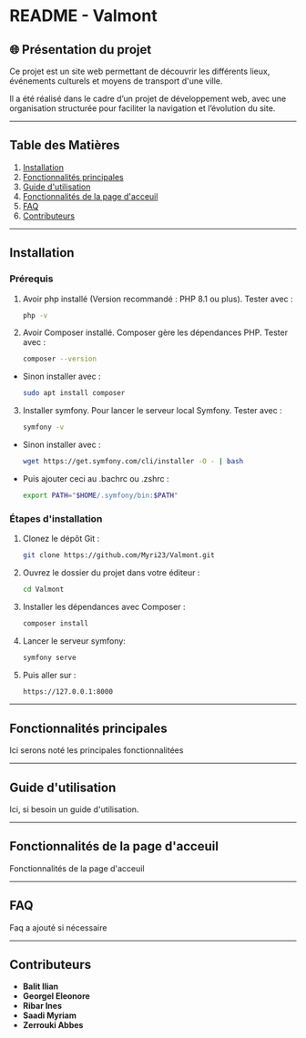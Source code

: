# README - Valmont

## 🌐 Présentation du projet

Ce projet est un site web permettant de découvrir les différents lieux, événements culturels et moyens de transport d'une ville. 

Il a été réalisé dans le cadre d’un projet de développement web, avec une organisation structurée pour faciliter la navigation et l’évolution du site.

---

## Table des Matières

1. [Installation](#installation)
2. [Fonctionnalités principales](#fonctionnalités-principales)
3. [Guide d'utilisation](#guide-dutilisation)
4. [Fonctionnalités de la page d'acceuil](#fonctionnalités-de-la-page-dacceuil)
5. [FAQ](#faq)
6. [Contributeurs](#contributeurs)

---

## Installation
### Prérequis
1. Avoir php installé (Version recommandé : PHP 8.1 ou plus). Tester avec :
    ```bash
    php -v
    ```
2. Avoir Composer installé. Composer gère les dépendances PHP. Tester avec :
    ```bash
    composer --version
    ```
- Sinon installer avec :
    ```bash
    sudo apt install composer
    ```
3. Installer symfony. Pour lancer le serveur local Symfony. Tester avec :
    ```bash
    symfony -v
    ```
- Sinon installer avec :
    ```bash
    wget https://get.symfony.com/cli/installer -O - | bash
    ```
- Puis ajouter ceci au .bachrc ou .zshrc :
    ```bash
    export PATH="$HOME/.symfony/bin:$PATH"
    ```    

### Étapes d'installation
1. Clonez le dépôt Git :
    ```bash
    git clone https://github.com/Myri23/Valmont.git
    ```
2. Ouvrez le dossier du projet dans votre éditeur :
    ```bash
    cd Valmont
    ```
3. Installer les dépendances avec Composer :
   ```bash
   composer install
   ```
4. Lancer le serveur symfony:
   ```bash
   symfony serve
   ```
5. Puis aller sur : 
    ```bash
    https://127.0.0.1:8000
    ```

---

## Fonctionnalités principales

Ici serons noté les principales fonctionnalitées

---

## Guide d'utilisation

Ici, si besoin un guide d'utilisation.

---

## Fonctionnalités de la page d'acceuil

Fonctionnalités de la page d'acceuil

---

## FAQ

Faq a ajouté si nécessaire

---

## Contributeurs
- **Balit Ilian**
- **Georgel Eleonore**
- **Ribar Ines**
- **Saadi Myriam**
- **Zerrouki Abbes**
